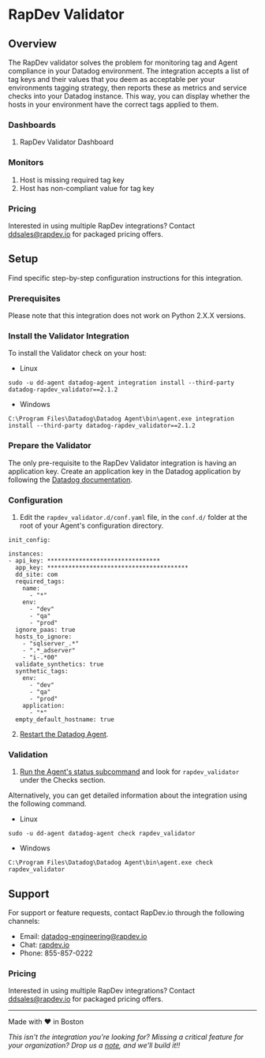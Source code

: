 # RapDev Validator

## Overview
The RapDev validator solves the problem for monitoring tag and Agent compliance in your Datadog environment. The integration accepts a list of tag keys and their values that you deem as acceptable per your environments tagging strategy, then reports these as metrics and service checks into your Datadog instance. This way, you can display whether the hosts in your environment have the correct tags applied to them.

### Dashboards
1. RapDev Validator Dashboard

### Monitors
1. Host is missing required tag key
2. Host has non-compliant value for tag key

### Pricing
Interested in using multiple RapDev integrations? Contact [ddsales@rapdev.io](mailto:ddsales@rapdev.io) for packaged pricing offers.

## Setup
Find specific step-by-step configuration instructions for this integration.

### Prerequisites

Please note that this integration does not work on Python 2.X.X versions. 

### Install the Validator Integration
To install the Validator check on your host:

- Linux

`sudo -u dd-agent datadog-agent integration install --third-party datadog-rapdev_validator==2.1.2`
- Windows

`C:\Program Files\Datadog\Datadog Agent\bin\agent.exe integration install --third-party datadog-rapdev_validator==2.1.2`

### Prepare the Validator

The only pre-requisite to the RapDev Validator integration is having an application key. Create an application key in the Datadog application by following the [Datadog documentation](https://docs.datadoghq.com/account_management/api-app-keys/#add-application-keys).

### Configuration

1. Edit the `rapdev_validator.d/conf.yaml` file, in the `conf.d/` folder at the root of your Agent's configuration directory.
  ```
  init_config:
  
  instances:
  - api_key: ********************************
    app_key: ****************************************
    dd_site: com
    required_tags:
      name:
        - "*"
      env:
        - "dev"
        - "qa"
        - "prod"
    ignore_paas: true
    hosts_to_ignore:
      - "sqlserver_.*"
      - ".*_adserver"
      - "i-.*00"
    validate_synthetics: true
    synthetic_tags:
      env:
        - "dev"
        - "qa"
        - "prod"
      application:
        - "*"
    empty_default_hostname: true
  ```
2. [Restart the Datadog Agent](https://docs.datadoghq.com/agent/guide/agent-commands/?tab=agentv6v7#start-stop-and-restart-the-agent).

### Validation
1. [Run the Agent's status subcommand](https://docs.datadoghq.com/agent/guide/agent-commands/?tab=agentv6v7#agent-information) and look for `rapdev_validator` under the Checks section.

Alternatively, you can get detailed information about the integration using the following command.
- Linux

`sudo ‐u dd‐agent datadog‐agent check rapdev_validator`
- Windows

`C:\Program Files\Datadog\Datadog Agent\bin\agent.exe check rapdev_validator`

## Support
For support or feature requests, contact RapDev.io through the following channels:

- Email: datadog-engineering@rapdev.io
- Chat: [rapdev.io](https://www.rapdev.io/#Get-in-touch)
- Phone: 855-857-0222

### Pricing
Interested in using multiple RapDev integrations? Contact [ddsales@rapdev.io](mailto:ddsales@rapdev.io) for packaged pricing offers.

---
Made with ❤️ in Boston

*This isn't the integration you're looking for? Missing a critical feature for your organization? Drop us a [note](mailto:datadog-engineering@rapdev.io), and we'll build it!!*
